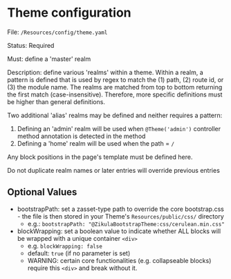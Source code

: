 # Theme configuration

File: `/Resources/config/theme.yaml`

Status: Required

Must: define a 'master' realm

Description: define various 'realms' within a theme. Within a realm, a pattern is defined that is used by regex
to match the (1) path, (2) route id, or (3) the module name. The realms are matched from top to bottom returning the
first match (case-insensitive). Therefore, more specific definitions must be higher than general definitions.

Two additional 'alias' realms may be defined and neither requires a pattern:
  1) Defining an 'admin' realm will be used when `@Theme('admin')` controller method annotation is detected in the method
  2) Defining a 'home' realm will be used when the path = `/`

Any block positions in the page's template must be defined here.

Do not duplicate realm names or later entries will override previous entries

## Optional Values

- bootstrapPath: set a zasset-type path to override the core bootstrap.css - the file is then
  stored in your Theme's `Resources/public/css/` directory
  - e.g.: `bootstrapPath: "@ZikulaBootstrapTheme:css/cerulean.min.css"`
- blockWrapping: set a boolean value to indicate whether ALL blocks will be wrapped with a unique
  container `<div>`
  - e.g. `blockWrapping: false`
  - default: `true` (if no parameter is set)
  - WARNING: certain core functionalities (e.g. collapseable blocks) require this `<div>` and break without it.
